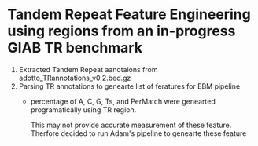 # Tandem Repeat Feature Engineering using regions from an in-progress GIAB TR benchmark

1. Extracted Tandem Repeat aanotaions from adotto_TRannotations_v0.2.bed.gz
2. Parsing TR annotations to genearte list of feratures for EBM pipeline
   - percentage of A, C, G, Ts, and PerMatch were genearted programatically using TR region.
     
     This may not provide accurate measurement of these feature. Therfore decided to run Adam's pipeline to genearte these feature

